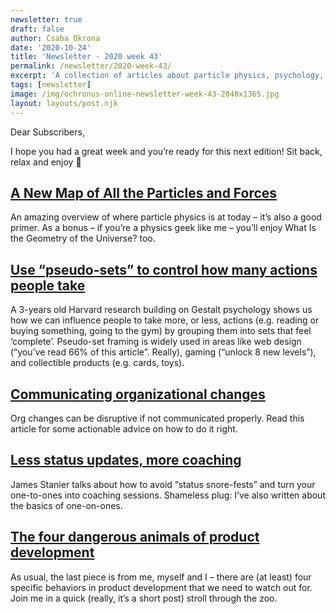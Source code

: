 ```yaml
---
newsletter: true
draft: false
author: Csaba Okrona
date: '2020-10-24'
title: 'Newsletter - 2020 week 43'
permalink: /newsletter/2020-week-43/
excerpt: 'A collection of articles about particle physics, psychology, organizational changes, coaching and toxic behaviors in product development'
tags: [newsletter]
image: /img/ochronus-online-newsletter-week-43-2048x1365.jpg
layout: layouts/post.njk
---
```

Dear Subscribers,

I hope you had a great week and you’re ready for this next edition! Sit back, relax and enjoy 💖

## [A New Map of All the Particles and Forces](https://www.quantamagazine.org/a-new-map-of-the-standard-model-of-particle-physics-20201022/)
An amazing overview of where particle physics is at today – it’s also a good primer. As a bonus – if you’re a physics geek like me – you’ll enjoy What Is the Geometry of the Universe? too.

## [Use “pseudo-sets” to control how many actions people take](https://ariyh.substack.com/p/influence-how-many-actions-people)
A 3-years old Harvard research building on Gestalt psychology shows us how we can influence people to take more, or less, actions (e.g. reading or buying something, going to the gym) by grouping them into sets that feel ‘complete’. Pseudo-set framing is widely used in areas like web design (“you’ve read 66% of this article”. Really), gaming (“unlock 8 new levels”), and collectible products (e.g. cards, toys).

## [Communicating organizational changes](https://medium.com/@umach/communicating-organizational-changes-6277e4b47cff)
Org changes can be disruptive if not communicated properly. Read this article for some actionable advice on how to do it right.


## [Less status updates, more coaching](https://www.theengineeringmanager.com/managing-managers/less-status-updates-more-coaching/)
James Stanier talks about how to avoid “status snore-fests” and turn your one-to-ones into coaching sessions. Shameless plug: I’ve also written about the basics of one-on-ones.

## [The four dangerous animals of product development](https://ochronus.online/four-dangerous-animals-of-product-development/?utm_source=newsletter&utm_medium=homepage&utm_campaign=week-43)
As usual, the last piece is from me, myself and I – there are (at least) four specific behaviors in product development that we need to watch out for. Join me in a quick (really, it’s a short post) stroll through the zoo.
